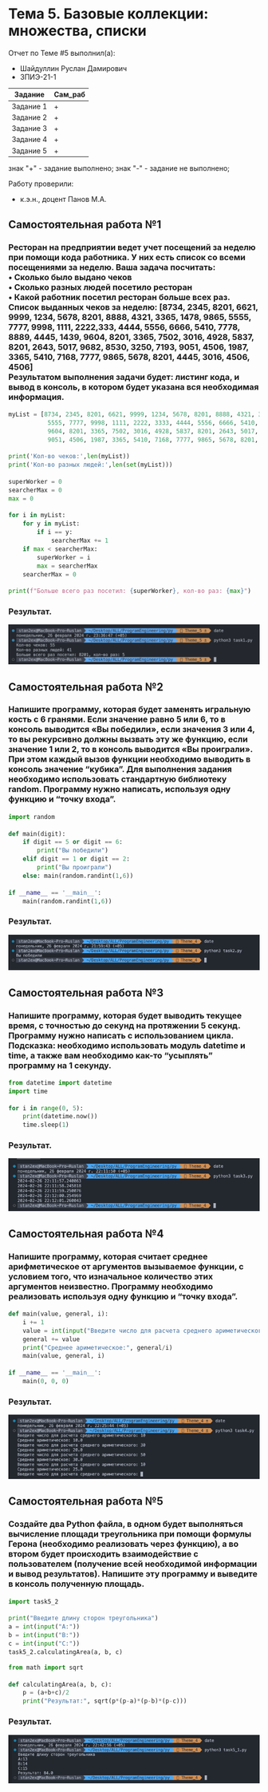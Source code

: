 # Тема 5. Базовые коллекции: множества, списки
Отчет по Теме #5 выполнил(а):
- Шайдуллин Руслан Дамирович
- ЗПИЭ-21-1

| Задание | Сам_раб |
| ------  | ------ |
| Задание 1 | + |
| Задание 2 | + |
| Задание 3 | + |
| Задание 4 | + |
| Задание 5 | + |

знак "+" - задание выполнено; знак "-" - задание не выполнено;

Работу проверили:
- к.э.н., доцент Панов М.А.

## Самостоятельная работа №1
### Ресторан на предприятии ведет учет посещений за неделю при помощи кода работника. У них есть список со всеми посещениями за неделю. Ваша задача посчитать:<br>• Сколько было выдано чеков<br>• Сколько разных людей посетило ресторан<br>• Какой работник посетил ресторан больше всех раз.<br>Список выданных чеков за неделю: [8734, 2345, 8201, 6621, 9999, 1234, 5678, 8201, 8888, 4321, 3365, 1478, 9865, 5555, 7777, 9998, 1111, 2222,333, 4444, 5556, 6666, 5410, 7778, 8889, 4445, 1439, 9604, 8201, 3365, 7502, 3016, 4928, 5837, 8201, 2643, 5017, 9682, 8530, 3250, 7193, 9051, 4506, 1987, 3365, 5410, 7168, 7777, 9865, 5678, 8201, 4445, 3016, 4506, 4506]<br>Результатом выполнения задачи будет: листинг кода, и вывод в консоль, в котором будет указана вся необходимая информация.

```python
myList = [8734, 2345, 8201, 6621, 9999, 1234, 5678, 8201, 8888, 4321, 3365, 1478, 9865,
           5555, 7777, 9998, 1111, 2222, 3333, 4444, 5556, 6666, 5410, 7778, 8889, 4445, 1439,
           9604, 8201, 3365, 7502, 3016, 4928, 5837, 8201, 2643, 5017, 9682, 8530, 3250, 7193,
           9051, 4506, 1987, 3365, 5410, 7168, 7777, 9865, 5678, 8201, 4445, 3016, 4506, 4506]

print('Кол-во чеков:',len(myList))
print('Кол-во разных людей:',len(set(myList)))

superWorker = 0
searcherMax = 0
max = 0

for i in myList:
    for y in myList:
        if i == y:
            searcherMax += 1
    if max < searcherMax:
        superWorker = i
        max = searcherMax
    searcherMax = 0

print(f"Больше всего раз посетил: {superWorker}, кол-во раз: {max}")
```
### Результат.
![Меню](https://github.com/stratch1989/ProgramEngineering/blob/Theme_5/img/task1.png)

## Самостоятельная работа №2
### Напишите программу, которая будет заменять игральную кость с 6 гранями. Если значение равно 5 или 6, то в консоль выводится «Вы победили», если значения 3 или 4, то вы рекурсивно должны вызвать эту же функцию, если значение 1 или 2, то в консоль выводится «Вы проиграли». При этом каждый вызов функции необходимо выводить в консоль значение “кубика”. Для выполнения задания необходимо использовать стандартную библиотеку random. Программу нужно написать, используя одну функцию и “точку входа”.

```python
import random

def main(digit):
    if digit == 5 or digit == 6:
        print("Вы победили")
    elif digit == 1 or digit == 2:
        print("Вы проиграли")
    else: main(random.randint(1,6))

if __name__ == '__main__':
    main(random.randint(1,6))
```
### Результат.
![Меню](https://github.com/stratch1989/ProgramEngineering/blob/Theme_4/img/task2.png)

## Самостоятельная работа №3
### Напишите программу, которая будет выводить текущее время, с точностью до секунд на протяжении 5 секунд. Программу нужно написать с использованием цикла. Подсказка: необходимо использовать модуль datetime и time, а также вам необходимо как-то “усыплять” программу на 1 секунду.

```python
from datetime import datetime
import time

for i in range(0, 5):
    print(datetime.now())
    time.sleep(1)
```
### Результат.
![Меню](https://github.com/stratch1989/ProgramEngineering/blob/Theme_4/img/task3.png)
  
## Самостоятельная работа №4
### Напишите программу, которая считает среднее арифметическое от аргументов вызываемое функции, с условием того, что изначальное количество этих аргументов неизвестно. Программу необходимо реализовать используя одну функцию и “точку входа”.

```python
def main(value, general, i):
    i += 1
    value = int(input("Введите число для расчета среднего ариметического: "))
    general += value
    print("Среднее ариметическое:", general/i)
    main(value, general, i)

if __name__ == '__main__':
    main(0, 0, 0)
```
### Результат.
![Меню](https://github.com/stratch1989/ProgramEngineering/blob/Theme_4/img/task4.png)

## Самостоятельная работа №5
### Создайте два Python файла, в одном будет выполняться вычисление площади треугольника при помощи формулы Герона (необходимо реализовать через функцию), а во втором будет происходить взаимодействие с пользователем (получение всей необходимой информации и вывод результатов). Напишите эту программу и выведите в консоль полученную площадь.

```python
import task5_2

print("Введите длину сторон треугольника")
a = int(input("A:"))
b = int(input("B:"))
c = int(input("C:"))
task5_2.calculatingArea(a, b, c)
```

```python
from math import sqrt 

def calculatingArea(a, b, c):
    p = (a+b+c)/2
    print("Результат:", sqrt(p*(p-a)*(p-b)*(p-c)))
```

### Результат.
![Меню](https://github.com/stratch1989/ProgramEngineering/blob/Theme_4/img/task5.png)